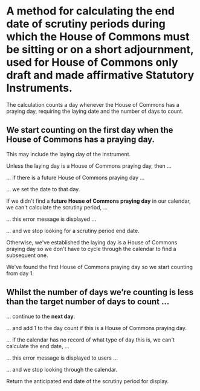 # A method for calculating the end date of scrutiny periods during which the House of Commons must be sitting or on a short adjournment, used for House of Commons only draft and made affirmative Statutory Instruments.

The calculation counts a day whenever the House of Commons has a praying day, requiring the laying date and the number of days to count.

## We start counting on the **first day when the House of Commons has a praying day**.

This may include the laying day of the instrument.

Unless the laying day is a House of Commons praying day, then ...

... if there is a future House of Commons praying day ...

... we set the date to that day.

If we didn't find a **future House of Commons praying day** in our calendar, we can't calculate the scrutiny period, ...

... this error message is displayed ...

... and we stop looking for a scrutiny period end date.

Otherwise, we've established the laying day is a House of Commons praying day so we don't have to cycle through the calendar to find a subsequent one.

We've found the first House of Commons praying day so we start counting from day 1.

## Whilst the number of days we’re counting is less than the target number of days to count ...

... continue to the **next day**.

... and add 1 to the day count if this is a House of Commons praying day.

... if the calendar has no record of what type of day this is, we can't calculate the end date, ...

... this error message is displayed to users ...

... and we stop looking through the calendar.

Return the anticipated end date of the scrutiny period for display.

